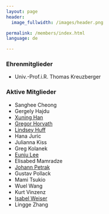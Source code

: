 ```yaml
---
layout: page
header:
  image_fullwidth: /images/header.png

permalink: /members/index.html
language: de

---
```



### Ehrenmitglieder

* Univ.-Prof.i.R. Thomas Kreuzberger

### Aktive Mitglieder

* Sanghee Cheong
* Gergely Hajdu
* [Xuning Han](/members/xuning_han)
* [Gregor Horvath](/members/gregor_horvath)
* [Lindsey Huff](/members/lindsey_huff)
* Hana Juric
* Julianna Kiss
* Greg Kolanek
* [Eunju Lee](/members/eunju_lee)
* Elisabed Mamradze
* [Johann Petrak](/members/johann_petrak)
* Gustav Pollack
* Mami Tsukio
* Wuel Wang
* Kurt Vinzenz
* [Isabel Weiser](/members/isabel_weiser)
* Lingge Zhang 



